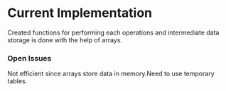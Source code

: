 # **Current Implementation**
Created functions for performing each operations and intermediate data storage is done with the help of arrays.
### **Open Issues**
Not efficient since arrays store data in memory.Need to use temporary tables.


